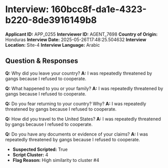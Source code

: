 # Interview: 160bcc8f-da1e-4323-b220-8de3916149b8
**Applicant ID:** APP_0255
**Interviewer ID:** AGENT_7698
**Country of Origin:** Honduras
**Interview Date:** 2025-05-26T17:48:25.504632
**Interview Location:** Site-4
**Interview Language:** Arabic

## Question & Responses

**Q:** Why did you leave your country?
**A:** I was repeatedly threatened by gangs because I refused to cooperate.

**Q:** What happened to you or your family?
**A:** I was repeatedly threatened by gangs because I refused to cooperate.

**Q:** Do you fear returning to your country? Why?
**A:** I was repeatedly threatened by gangs because I refused to cooperate.

**Q:** How did you travel to the United States?
**A:** I was repeatedly threatened by gangs because I refused to cooperate.

**Q:** Do you have any documents or evidence of your claims?
**A:** I was repeatedly threatened by gangs because I refused to cooperate.

- **Suspected Scripted:** True
- **Script Cluster:** 4
- **Flag Reason:** High similarity to cluster #4